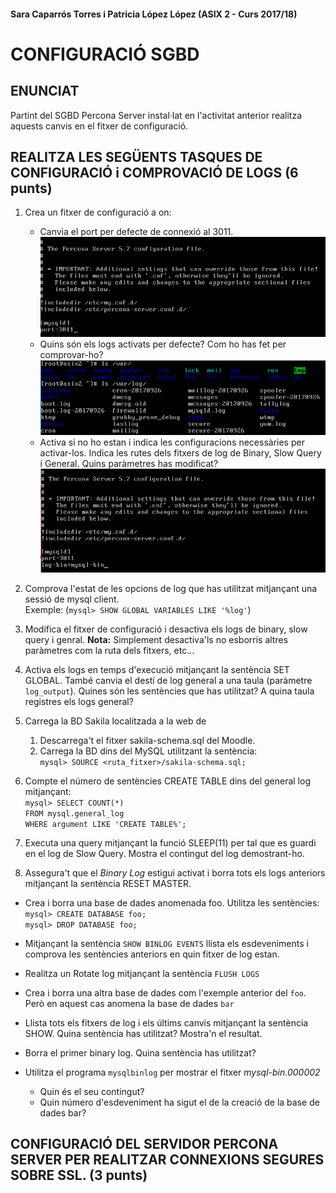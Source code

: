 #### Sara Caparrós Torres i Patricia López López (ASIX 2 - Curs 2017/18) ####
# CONFIGURACIÓ SGBD

## ENUNCIAT ##

Partint del SGBD Percona Server instal·lat en l'activitat anterior realitza aquests canvis en el fitxer de configuració.  


## REALITZA LES SEGÜENTS TASQUES DE CONFIGURACIÓ i COMPROVACIÓ DE LOGS (6 punts) ##

1.	Crea un fitxer de configuració a on:  
    *	Canvia el port per defecte de connexió al 3011.  
    ![screenshot1](./imgs/Act2-screenshot1.png)  
    *	Quins són els logs activats per defecte? Com ho has fet per comprovar-ho?  
    ![screenshot2](./imgs/Act2-screenshot2.png)  
    *	Activa si no ho estan i indica les configuracions necessàries per activar-los. Indica les rutes dels fitxers de log de Binary, Slow Query i General. Quins paràmetres has modificat?  
    ![screenshot3](./imgs/Act2-screenshot3.png)  

2.	Comprova l'estat de les opcions de log que has utilitzat mitjançant una sessió de mysql client.  
        Exemple: (`mysql> SHOW GLOBAL VARIABLES LIKE '%log'`)  

3.	Modifica el fitxer de configuració i desactiva els logs de binary, slow query i genral. **Nota:** Simplement desactiva'ls no esborris altres paràmetres com la ruta dels fitxers, etc...  

4.	Activa els logs en temps d'execució mitjançant la sentència SET GLOBAL. També canvia el destí de log general a una taula (paràmetre `log_output`). Quines són les sentències que has utilitzat? A quina taula registres els logs general?  

5.	Carrega la BD Sakila localitzada a la web de  
    1.	Descarrega't el fitxer sakila-schema.sql del Moodle.  
    2.	Carrega la BD dins del MySQL utilitzant la sentència:  
    `mysql> SOURCE <ruta_fitxer>/sakila-schema.sql;`  

6.	Compte el número de sentències CREATE TABLE dins del general log mitjançant:  
		`mysql> SELECT COUNT(*)`  
				`FROM mysql.general_log`  
			  `WHERE argument LIKE 'CREATE TABLE%';`  

7.	 Executa una query mitjançant la funció SLEEP(11) per tal que es guardi en el log de Slow Query. Mostra el contingut del log demostrant-ho.  

8.	Assegura't que el *Binary Log* estigui activat i borra tots els logs anteriors mitjançant la sentència RESET MASTER.  
*	Crea i borra una base de dades anomenada foo. Utilitza les sentències:  
        `mysql> CREATE DATABASE foo;`  
		`mysql> DROP DATABASE foo;`  

*	Mitjançant la sentència `SHOW BINLOG EVENTS` llista els esdeveniments i comprova les sentències anteriors en quin fitxer de log estan.  

*	Realitza un Rotate log mitjançant la sentència `FLUSH LOGS`  

*	Crea i borra una altra base de dades com l'exemple anterior del `foo`. Però en aquest cas anomena la base de dades `bar`  

*	Llista tots els fitxers de log i els últims canvis mitjançant la sentència SHOW. Quina sentència has utilitzat? Mostra'n el resultat.  

*	Borra el primer binary log. Quina sentència has utilitzat?  

*	Utilitza el programa `mysqlbinlog` per mostrar el fitxer *mysql-bin.000002*  
    *	Quin és el seu contingut?  
    *	Quin número d'esdeveniment ha sigut el de la creació de la base de dades bar?  

## CONFIGURACIÓ DEL SERVIDOR PERCONA SERVER PER REALITZAR CONNEXIONS SEGURES SOBRE SSL. (3 punts) ##  
